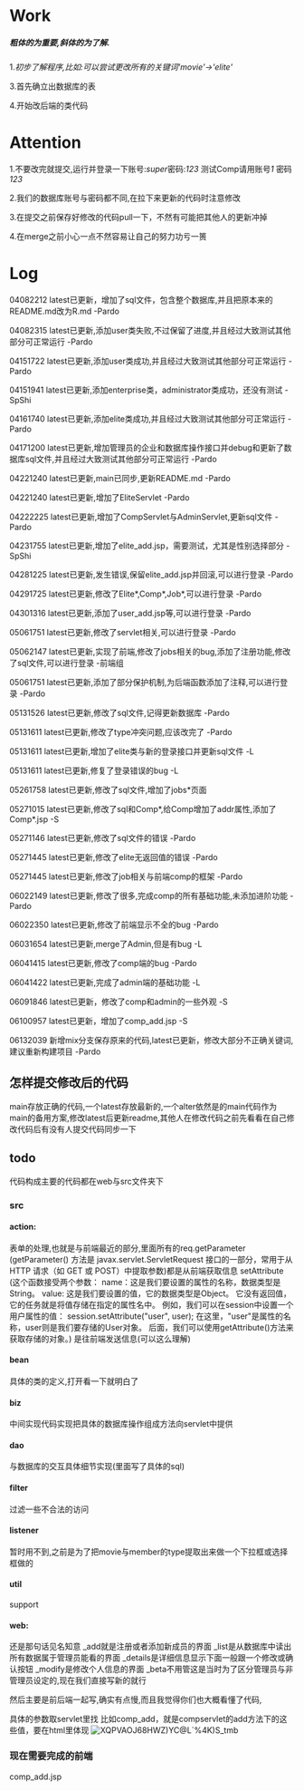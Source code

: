 # Work

##### 粗体的为重要,斜体的为了解.

1.*初步了解程序,比如:可以尝试更改所有的关键词'movie'->'elite'*



3.首先确立出数据库的表

4.开始改后端的类代码


# Attention

1.不要改完就提交,运行并登录一下账号:*super*密码:*123*
  测试Comp请用账号*1* 密码*123*

2.我们的数据库账号与密码都不同,在拉下来更新的代码时注意修改

3.在提交之前保存好修改的代码pull一下，不然有可能把其他人的更新冲掉

4.在merge之前小心一点不然容易让自己的努力功亏一篑

# Log

04082212 latest已更新，增加了sql文件，包含整个数据库,并且把原本来的README.md改为R.md   -Pardo

04082315 latest已更新,添加user类失败,不过保留了进度,并且经过大致测试其他部分可正常运行  -Pardo

04151722 latest已更新,添加user类成功,并且经过大致测试其他部分可正常运行  -Pardo

04151941 latest已更新,添加enterprise类，administrator类成功，还没有测试  -SpShi

04161740 latest已更新,添加elite类成功,并且经过大致测试其他部分可正常运行  -Pardo

04171200 latest已更新,增加管理员的企业和数据库操作接口并debug和更新了数据库sql文件,并且经过大致测试其他部分可正常运行 -Pardo

04221240 latest已更新,main已同步,更新README.md -Pardo

04221240 latest已更新,增加了EliteServlet -Pardo

04222225 latest已更新,增加了CompServlet与AdminServlet,更新sql文件 -Pardo

04231755 latest已更新,增加了elite_add.jsp，需要测试，尤其是性别选择部分 -SpShi

04281225 latest已更新,发生错误,保留elite_add.jsp并回滚,可以进行登录 -Pardo

04291725 latest已更新,修改了Elite*,Comp*,Job*,可以进行登录 -Pardo

04301316 latest已更新,添加了user_add.jsp等,可以进行登录 -Pardo

05061751 latest已更新,修改了servlet相关,可以进行登录 -Pardo

05062147 latest已更新,实现了前端,修改了jobs相关的bug,添加了注册功能,修改了sql文件,可以进行登录 -前端组

05061751 latest已更新,添加了部分保护机制,为后端函数添加了注释,可以进行登录 -Pardo

05131526 latest已更新,修改了sql文件,记得更新数据库 -Pardo

05131611 latest已更新,修改了type冲突问题,应该改完了 -Pardo

05131611 latest已更新,增加了elite类与新的登录接口并更新sql文件 -L

05131611 latest已更新,修复了登录错误的bug -L

05261758 latest已更新,修改了sql文件,增加了jobs*页面

05271015 latest已更新,修改了sql和Comp*,给Comp增加了addr属性,添加了Comp*.jsp -S

05271146 latest已更新,修改了sql文件的错误 -Pardo

05271445 latest已更新,修改了elite无返回值的错误 -Pardo

05271445 latest已更新,修改了job相关与前端comp的框架 -Pardo

06022149 latest已更新,修改了很多,完成comp的所有基础功能,未添加进阶功能 -Pardo

06022350 latest已更新,修改了前端显示不全的bug -Pardo

06031654 latest已更新,merge了Admin,但是有bug -L

06041415 latest已更新,修改了comp端的bug -Pardo

06041422 latest已更新,完成了admin端的基础功能 -L

06091846 latest已更新，修改了comp和admin的一些外观 -S

06100957 latest已更新，增加了comp_add.jsp -S

06132039 新增mix分支保存原来的代码,latest已更新，修改大部分不正确关键词,建议重新构建项目 -Pardo

## 怎样提交修改后的代码

main存放正确的代码,一个latest存放最新的,一个alter依然是的main代码作为main的备用方案,修改latest后更新readme,其他人在修改代码之前先看看在自己修改代码后有没有人提交代码同步一下

## todo

代码构成主要的代码都在web与src文件夹下

### src

#### action:
表单的处理,也就是与前端最近的部分,里面所有的req.getParameter
(getParameter() 方法是 javax.servlet.ServletRequest 接口的一部分，常用于从 HTTP 请求（如 GET 或 POST）中提取参数)都是从前端获取信息
setAttribute
(这个函数接受两个参数：
name：这是我们要设置的属性的名称，数据类型是String。
value: 这是我们要设置的值，它的数据类型是Object。
它没有返回值，它的任务就是将值存储在指定的属性名中。
例如，我们可以在session中设置一个用户属性的值：
session.setAttribute("user", user);
在这里，"user"是属性的名称，user则是我们要存储的User对象。
后面，我们可以使用getAttribute()方法来获取存储的对象。)
是往前端发送信息(可以这么理解)

#### bean

具体的类的定义,打开看一下就明白了

#### biz

中间实现代码实现把具体的数据库操作组成方法向servlet中提供

#### dao

与数据库的交互具体细节实现(里面写了具体的sql)

#### filter

过滤一些不合法的访问

#### listener

暂时用不到,之前是为了把movie与member的type提取出来做一个下拉框或选择框做的

#### util

support

#### web:

还是那句话见名知意
_add就是注册或者添加新成员的界面
_list是从数据库中读出所有数据属于管理员能看的界面
_details是详细信息显示下面一般跟一个修改或确认按钮
_modify是修改个人信息的界面
_beta不用管这是当时为了区分管理员与非管理员设定的,现在我们直接写新的就行

然后主要是前后端一起写,确实有点慢,而且我觉得你们也大概看懂了代码,

具体的参数取servlet里找
比如comp_add，就是compservlet的add方法下的这些值，要在html里体现
![XQPVAOJ68HWZ)YC@L`%4K)S_tmb](https://github.com/SpShi/Software-Course-Project-sducs2024/assets/162112744/69838775-6cfe-4570-8c94-b5593a7cbc83)


### 现在需要完成的前端

comp_add.jsp


